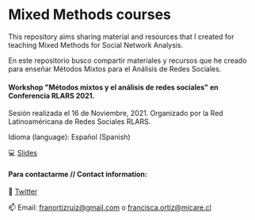 # Mixed Methods courses

This repository aims sharing material and resources that I created for teaching Mixed Methods for Social Network Analysis. 

En este repositorio busco compartir materiales y recursos que he creado para enseñar Métodos Mixtos para el Análisis de Redes Sociales. 

#### Workshop "Métodos mixtos y el análisis de redes sociales" en Conferencia RLARS 2021.

Sesión realizada el 16 de Noviembre, 2021. Organizado por la Red Latinoaméricana de Redes Sociales RLARS. 

Idioma (language): Español (Spanish)

💻  [Slides](2021116metodosmixtos.pdf "Project Presentation PDF")

#### Para contactarme // Contact information:

🌻 [Twitter](https://twitter.com/FranciscaOrtizR)

📫 Email: franortizruiz@gmail.com o francisca.ortiz@micare.cl
